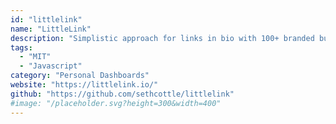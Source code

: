 ```yaml
---
id: "littlelink"
name: "LittleLink"
description: "Simplistic approach for links in bio with 100+ branded buttons (alternative to Linktree)."
tags:
  - "MIT"
  - "Javascript"
category: "Personal Dashboards"
website: "https://littlelink.io/"
github: "https://github.com/sethcottle/littlelink"
#image: "/placeholder.svg?height=300&width=400"
---
```


